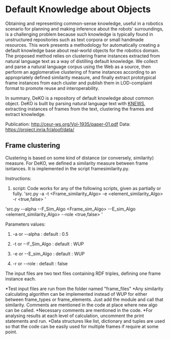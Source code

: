 Default Knowledge about Objects
===============================
Obtaining and representing common-sense knowledge, useful in a robotics scenario for planning and making inference about the robots’ surroundings, is a challenging problem because such knowledge is typically found in unstructured repositories such as text corpora or small handmade resources. This work presents a methodology for automatically creating a default knowledge base about real-world objects for the robotics domain. The proposed method relies on clustering frame instances extracted from natural language text as a way of distilling default knowledge. We collect and parse a natural language corpus using the Web as a source, then perform an agglomerative clustering of frame instances according to an appropriately defined similarity measure, and finally extract prototypical frame instances from each cluster and publish them in LOD-complaint format to promote reuse and interoperability.

In summary, DeKO is a repository of default knowledge about common object. DeKO is built by parsing natural language text with [KNEWS](), extracting instances of frames from the text, clustering the frames and extract knowledge.

Publication: http://ceur-ws.org/Vol-1935/paper-01.pdf
Data: https://project.inria.fr/aloof/data/

Frame clustering
----------------

Clustering is based on some kind of distance (or conversely, similarity) measure.
For DeKO, we defined a similarity measure between frame isntances. It is implemented in the script framesimilarity.py.

Instructions:
1. script: Code works for any of the following scripts, given as partially or fully.
'src.py -a <alpha value> -t <Frame_similarity_Algo> -e <element_similarity_Algo> -r <true,false> <inputfile1> <inputfile2>'

'src.py --alpha <alpha value> --F_Sim_Algo <Frame_sim_Algo> --E_sim_Algo <element_similarity_Algo> --role <true,false> <inputfile1> <inputfile2>'

Parameters values:
1. -a or --alpha :
default : 0.5

2. -t or --F_Sim_Algo :
default : WUP

3. -e or --E_sim_Algo :
default : WUP

4. -r or --role :
default : false

The input files are two text files containing RDF triples, defining one frame instance each.

*Test input files are run from the folder named "frame_files"
*Any similarity calculating algorithm can be implemented instead of WUP for either between frame_types or frame_elements. Just add the module and call that similarity. Comments are mentioned in the code at place where new algo can be called.
*Necessary comments are mentioned in the code.
*For analysing results at each level of calculation, uncomment the print statements and run.
*Data structures like list, dictionary and tuples are used so that the code can be easily used for multiple frames if require at some point.
